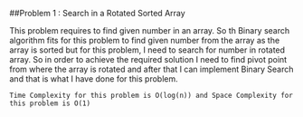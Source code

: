 ##Problem 1 : Search in a Rotated Sorted Array

This problem requires to find given number in an array. So th Binary search algorithm fits for this problem to find 
given number from the array as the array is sorted but for this problem, I need to search for number in rotated array. 
So in order to achieve the required solution I need to find pivot point from where the array is rotated and after that 
I can implement Binary Search and that is what I have done for this problem. 

`Time Complexity for this problem is O(log(n)) and Space Complexity for this problem is O(1)`